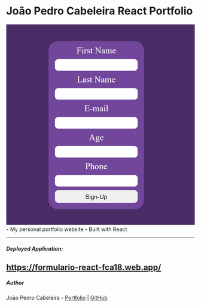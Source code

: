 # João Pedro Cabeleira React Portfolio

<a href="https://formulario-react-fca18.web.app/"/>
<img src="./projeto2.png" />    </a>
- My personal portfolio website
- Built with React

---

##### Deployed Application:

https://formulario-react-fca18.web.app/
---

##### Author

João Pedro Cabeleira - [Portfolio](https://portfolio-joao-react.web.app/) | [GitHub](https://github.com/cabeleira31/)